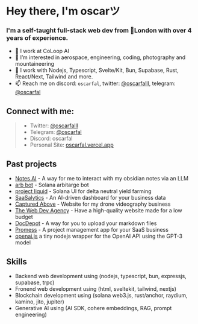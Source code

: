 # Hey there, I'm oscarツ

### I'm a self-taught full-stack web dev from 📍London with over 4 years of experience.

- 👋 I work at CoLoop AI
- 👀 I’m interested in aerospace, engineering, coding, photography and mountaineering 
- 🌱 I work with Nodejs, Typescript, Svelte/Kit, Bun, Supabase, Rust, React/Next, Tailwind and more.
- 📫 Reach me on discord: `oscarfal`, twitter: [@oscarfalll](https://twitter.com/oscarfalll), telegram: [@oscarfal](https://t.me/oscarfal)

## Connect with me:
> - Twitter: [@oscarfalll](https://twitter.com/oscarfalll)
> - Telegram: [@oscarfal](https://t.me/oscarfal)
> - Discord: oscarfal
> - Personal Site: [oscarfal.vercel.app](https://oscarfal.vercel.app)

## Past projects
- [Notes AI](https://github.com/thereal-atom/obsidian-notes-ai) - A way for me to interact with my obsidian notes via an LLM
- [arb bot](https://github.com/thereal-atom/arb-bot) - Solana arbitarge bot
- [project liquid](https://github.com/thereal-atom/project-liquid) - Solana UI for delta neutral yield farming
- [SaaSalytics](https://saasalytics.vercel.app) - An AI-driven dashboard for your business data
- [Captured Above](https://capturedabove-website.vercel.app) - Website for my drone videography business
- [The Web Dev Agency](https://github.com/thereal-atom/webdevagency) - Have a high-quality website made for a low budget
- [DocDepot](https://github.com/thereal-atom/docdepot) - A way for you to upload your markdown files
- [Promess](https://github.com/promesstech) - A project management app for your SaaS business
- [openai.js](https://github.com/thereal-atom/openai.js) a tiny nodejs wrapper for the OpenAI API using the GPT-3 model

## Skills
- Backend web development using (nodejs, typescript, bun, expressjs, supabase, trpc)
- Fronend web development using (html, sveltekit, tailwind, nextjs)
- Blockchain development using (solana web3.js, rust/anchor, raydium, kamino, jito, jupiter)
- Generative AI using (AI SDK, cohere embeddings, RAG, prompt engineering)
